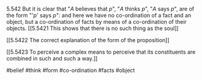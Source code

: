 5.542 But it is clear that "$A$ believes that $p$", "$A$ thinks $p$", "$A$ says $p$", are of the form "'$p$' says $p$": and here we have no co-ordination of a fact and an object, but a co-ordination of facts by means of a co-ordination of their objects.
[[5.5421 This shows that there is no such thing as the soul]]

[[5.5422 The correct explanation of the form of the proposition]]

[[5.5423 To perceive a complex means to perceive that its constituents are combined in such and such a way.]]

#belief #think #form #co-ordination #facts #object 